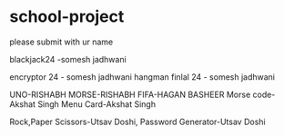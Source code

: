 # school-project
please submit with ur name

blackjack24 -somesh jadhwani 

encryptor 24 - somesh jadhwani 
hangman finlal 24 - somesh jadhwani 

UNO-RISHABH
MORSE-RISHABH
FIFA-HAGAN BASHEER
Morse code-Akshat Singh
Menu Card-Akshat Singh

Rock,Paper Scissors-Utsav Doshi, 
Password Generator-Utsav Doshi








